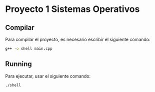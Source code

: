 # Proyecto 1 Sistemas Operativos

## Compilar

Para compilar el proyecto, es necesario escribir el siguiente comando:

```bash
g++ -o shell main.cpp
```

## Running

Para ejecutar, usar el siguiente comando:
```bash
./shell
```

